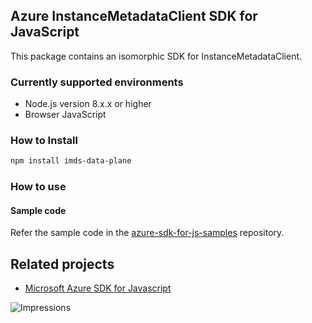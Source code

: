 ## Azure InstanceMetadataClient SDK for JavaScript

This package contains an isomorphic SDK for InstanceMetadataClient.

### Currently supported environments

- Node.js version 8.x.x or higher
- Browser JavaScript

### How to Install

```bash
npm install imds-data-plane
```

### How to use

#### Sample code

Refer the sample code in the [azure-sdk-for-js-samples](https://github.com/Azure/azure-sdk-for-js-samples) repository.

## Related projects

- [Microsoft Azure SDK for Javascript](https://github.com/Azure/azure-sdk-for-js)


![Impressions](https://azure-sdk-impressions.azurewebsites.net/api/impressions/azure-sdk-for-js%2Fsdk%2Fcdn%2Farm-cdn%2FREADME.png)